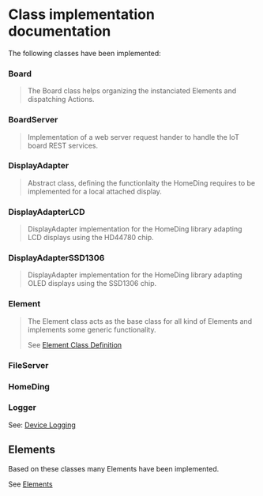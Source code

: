 # Class implementation documentation

The following classes have been implemented:

### Board

> The Board class helps organizing the instanciated Elements and dispatching Actions.

### BoardServer

> Implementation of a web server request hander to handle the IoT board REST services.

### DisplayAdapter

> Abstract class, defining the functionlaity the HomeDing requires to be implemented for a local attached display.

### DisplayAdapterLCD

> DisplayAdapter implementation for the HomeDing library adapting LCD displays using the HD44780 chip.

### DisplayAdapterSSD1306

> DisplayAdapter implementation for the HomeDing library adapting OLED displays using the SSD1306 chip.

### Element

> The Element class acts as the base class for all kind of Elements and implements some generic functionality.
>
> See [Element Class Definition](ElementClass)

### FileServer

### HomeDing

### Logger

See: [Device Logging](logger)

## Elements

Based on these classes many Elements have been implemented.

See [Elements](elements)
